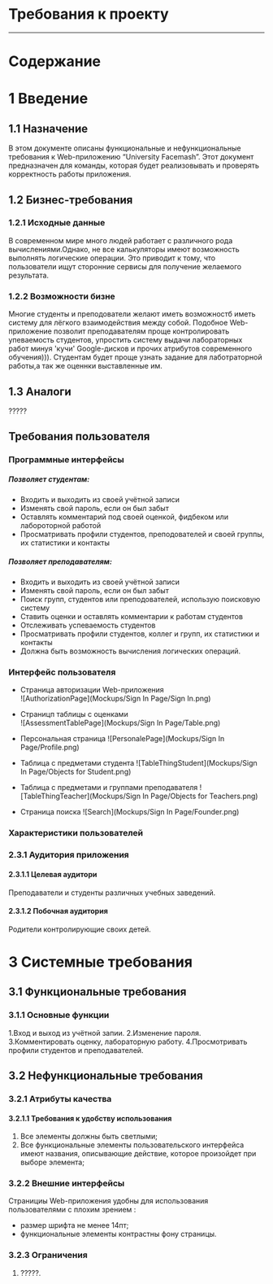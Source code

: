 ﻿# Требования к проекту
---
# Содержание

# 1 Введение

## 1.1 Назначение

 В этом документе описаны функциональные и нефункциональные требования к Web-приложению “University Facemash”. Этот документ предназначен для команды, которая будет реализовывать и проверять корректность работы приложения.

## 1.2 Бизнес-требования


### 1.2.1 Исходные данные

В современном мире много людей работает с различного рода вычислениями.Однако, не все калькуляторы имеют возможность выполнять логические операции. Это приводит к тому, что пользователи ищут сторонние сервисы для получение желаемого результата. 


### 1.2.2 Возможности бизне

Многие студенты и преподователи желают иметь возможностб иметь систему для лёгкого взаимодействия между собой.
Подобное Web-приложение позволит преподавателям проще контролировать упеваемость студентов, упростить систему выдачи лабораторных работ минуя 'кучи' Google-дисков и прочих атрибутов современного обучения))).
Студентам будет проще узнать задание для лаботраторной работы,а так же оценнки выставленные им. 


## 1.3 Аналоги

?????

## Требования пользователя

### Программные интерфейсы

#####  Позволяет студентам:
- Входить и выходить из своей учётной записи
- Изменять свой пароль, если он был забыт
- Оставлять комментарий под своей оценкой, фидбеком или лабороторной работой
- Просматривать профили студентов, преподователей и своей группы, их статистики и контакты

##### Позволяет преподавателям:
 - Входить и выходить из своей учётной записи
 - Изменять свой пароль, если он был забыт
 - Поиск групп, студентов или преподователей, использую поисковую систему
 - Ставить оценки и оставлять комментарии к работам студентов
 - Отслеживать успеваемость студентов
 - Просматривать профили студентов, коллег и групп, их статистики и контакты
 - Должна быть возможность вычисления логических операций.
 
### Интерфейс пользователя

- Страница авторизации Web-приложения <br>
 ![AuthorizationPage](Mockups/Sign In Page/Sign In.png)

- Страницп таблицы с оценками <br>
 ![AssessmentTablePage](Mockups/Sign In Page/Table.png)
  
 - Персональная страница 
 ![PersonalePage](Mockups/Sign In Page/Profile.png)

 - Таблица с предметами студента
 ![TableThingStudent](Mockups/Sign In Page/Objects for Student.png)

 - Таблица с предметами и группами преподавателя 
 ![TableThingTeacher](Mockups/Sign In Page/Objects for Teachers.png)

 - Страница поиска 
 ![Search](Mockups/Sign In Page/Founder.png)


### Характеристики пользователей


### 2.3.1 Аудитория приложения


#### 2.3.1.1 Целевая аудитори

Преподаватели и студенты различных учебных заведений.


#### 2.3.1.2 Побочная аудитория

Родители контролирующие своих детей.


# 3 Системные требования


## 3.1 Функциональные требования


### 3.1.1 Основные функции
1.Вход и выход из учётной запии.
2.Изменение пароля.
3.Комментировать оценку, лабораторную работу.
4.Просмотривать профили студентов и преподавателей.

## 3.2 Нефункциональные требования


### 3.2.1 Атрибуты качества


#### 3.2.1.1 Требования к удобству использования
1. Все элементы должны быть светлыми;
2. Все функциональные элементы пользовательского интерфейса имеют названия, описывающие действие, которое произойдет при выборе элемента;


### 3.2.2 Внешние интерфейсы
Странициы Web-приложения удобны для использования пользователями с плохим зрением :
  * размер шрифта не менее 14пт;
  * функциональные элементы контрастны фону страницы.


### 3.2.3 Ограничения
1. ?????.